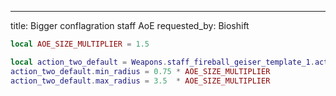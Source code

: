 ---
title: Bigger conflagration staff AoE
requested_by: Bioshift

```lua
local AOE_SIZE_MULTIPLIER = 1.5

local action_two_default = Weapons.staff_fireball_geiser_template_1.actions.action_two.default
action_two_default.min_radius = 0.75 * AOE_SIZE_MULTIPLIER
action_two_default.max_radius = 3.5  * AOE_SIZE_MULTIPLIER
```
